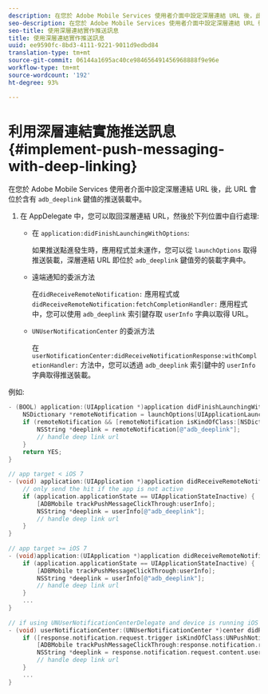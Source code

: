 ```yaml
---
description: 在您於 Adobe Mobile Services 使用者介面中設定深層連結 URL 後，此 URL 會位於含有 adb_deeplink 鍵值的推送裝載中。
seo-description: 在您於 Adobe Mobile Services 使用者介面中設定深層連結 URL 後，此 URL 會位於含有 adb_deeplink 鍵值的推送裝載中。
seo-title: 使用深層連結實作推送訊息
title: 使用深層連結實作推送訊息
uuid: ee9590fc-8bd3-4111-9221-9011d9edbd84
translation-type: tm+mt
source-git-commit: 06144a1695ac40ce984656491456968888f9e96e
workflow-type: tm+mt
source-wordcount: '192'
ht-degree: 93%

---
```



# 利用深層連結實施推送訊息 {#implement-push-messaging-with-deep-linking}

在您於 Adobe Mobile Services 使用者介面中設定深層連結 URL 後，此 URL 會位於含有 `adb_deeplink` 鍵值的推送裝載中。

1. 在 AppDelegate 中，您可以取回深層連結 URL，然後於下列位置中自行處理:

   * 在 `application:didFinishLaunchingWithOptions`:

      如果推送點進發生時，應用程式並未運作，您可以從 `launchOptions` 取得推送裝載，深層連結 URL 即位於 `adb_deeplink` 鍵值旁的裝載字典中。

   * 遠端通知的委派方法

      在`didReceiveRemoteNotification:` 應用程式或 `didReceiveRemoteNotification:fetchCompletionHandler:` 應用程式中，您可以使用 `adb_deeplink` 索引鍵存取 `userInfo` 字典以取得 URL。

   * `UNUserNotificationCenter` 的委派方法

      在 `userNotificationCenter:didReceiveNotificationResponse:withCompletionHandler:` 方法中，您可以透過 `adb_deeplink` 索引鍵中的 `userInfo` 字典取得推送裝載。

例如:

```objective-c
- (BOOL) application:(UIApplication *)application didFinishLaunchingWithOptions:(NSDictionary *)launchOptions {
    NSDictionary *remoteNotification = launchOptions[UIApplicationLaunchOptionsRemoteNotificationKey]; 
    if (remoteNotification && [remoteNotification isKindOfClass:[NSDictionary class]]) { 
        NSString *deeplink = remoteNotification[@"adb_deeplink"]; 
        // handle deep link url 
    }
    return YES; 
} 
  
// app target < iOS 7 
- (void) application:(UIApplication *)application didReceiveRemoteNotification:(NSDictionary *)userInfo { 
    // only send the hit if the app is not active 
    if (application.applicationState == UIApplicationStateInactive) { 
        [ADBMobile trackPushMessageClickThrough:userInfo]; 
        NSString *deeplink = userInfo[@"adb_deeplink"]; 
        // handle deep link url 
    } 
} 
  
// app target >= iOS 7 
- (void)application:(UIApplication *)application didReceiveRemoteNotification:(NSDictionary *)userInfo fetchCompletionHandler:(void (^)(UIBackgroundFetchResult))completionHandler { 
    if (application.applicationState == UIApplicationStateInactive) { 
        [ADBMobile trackPushMessageClickThrough:userInfo]; 
        NSString *deeplink = userInfo[@"adb_deeplink"]; 
        // handle deep link url 
    } 
    ... 
} 
 
// if using UNUserNotificationCenterDelegate and device is running iOS 10 or newer 
- (void) userNotificationCenter:(UNUserNotificationCenter *)center didReceiveNotificationResponse:(UNNotificationResponse *)response withCompletionHandler:(void (^)(void))completionHandler { 
    if ([response.notification.request.trigger isKindOfClass:UNPushNotificationTrigger.class]) { 
        [ADBMobile trackPushMessageClickThrough:response.notification.request.content.userInfo]; 
        NSString *deeplink = response.notification.request.content.userInfo[@"adb_deeplink"]; 
        // handle deep link url  
    } 
    ... 
}
```

